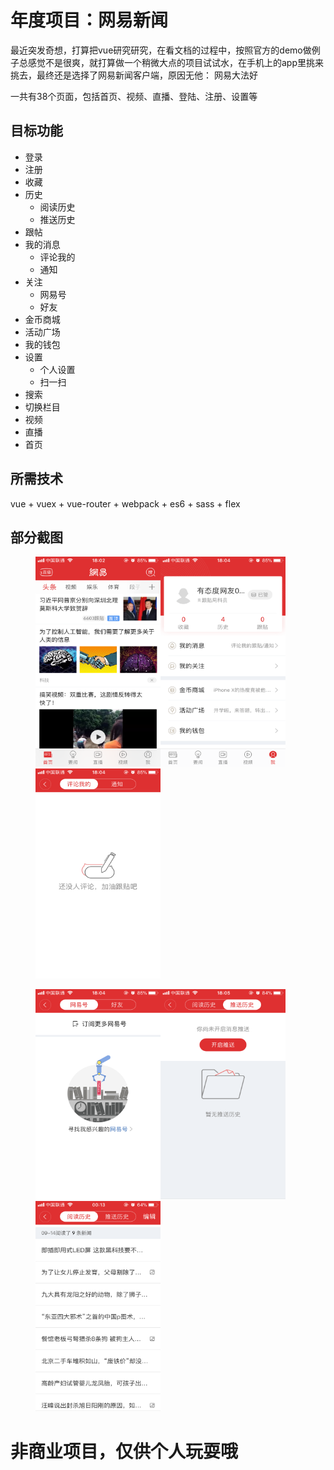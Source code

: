 # 年度项目：网易新闻

最近突发奇想，打算把vue研究研究，在看文档的过程中，按照官方的demo做例子总感觉不是很爽，就打算做一个稍微大点的项目试试水，在手机上的app里挑来挑去，最终还是选择了网易新闻客户端，原因无他： 网易大法好

一共有38个页面，包括首页、视频、直播、登陆、注册、设置等

## 目标功能

* 登录
* 注册
* 收藏
* 历史
    * 阅读历史
    * 推送历史
* 跟帖
* 我的消息
    * 评论我的
    * 通知
* 关注
    * 网易号
    * 好友
* 金币商城
* 活动广场
* 我的钱包
* 设置
    * 个人设置
    * 扫一扫
* 搜索
* 切换栏目
* 视频
* 直播
* 首页

## 所需技术

vue + vuex + vue-router + webpack + es6 + sass + flex

## 部分截图
<figure class="third">
<img src="https://raw.githubusercontent.com/jiaoshibo/images/master/screenshots/01.PNG" width="200px" height="336px"/><img src="https://raw.githubusercontent.com/jiaoshibo/images/master/screenshots/02.PNG" width="200px" height="336px"/><img src="https://raw.githubusercontent.com/jiaoshibo/images/master/screenshots/03.jpg" width="200px" height="336px"/>
</figure>

<figure class="third">
<img src="https://raw.githubusercontent.com/jiaoshibo/images/master/screenshots/04.PNG" width="200px" height="336px"/><img src="https://github.com/jiaoshibo/images/blob/master/screenshots/05.PNG?raw=true" width="200px" height="336px"/><img src="https://raw.githubusercontent.com/jiaoshibo/images/master/screenshots/06.PNG" width="200px" height="336px"/>
</figure>

# 非商业项目，仅供个人玩耍哦
